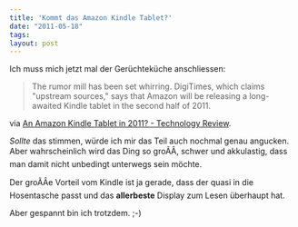 ```yaml
---
title: 'Kommt das Amazon Kindle Tablet?'
date: "2011-05-18"
tags: 
layout: post
---
```

Ich muss mich jetzt mal der Gerüchteküche anschliessen:

<blockquote>The rumor mill has been set whirring. DigiTimes, which claims "upstream sources," says that Amazon will be releasing a long-awaited Kindle tablet in the second half of 2011.</blockquote>
via <a href="http://www.technologyreview.com/blog/guest/26739/?p1=blogs">An Amazon Kindle Tablet in 2011? - Technology Review</a>.

<em>Sollte</em> das stimmen, würde ich mir das Teil auch nochmal genau angucken. Aber wahrscheinlich wird das Ding so groÃÂ, schwer und akkulastig, dass man damit nicht unbedingt unterwegs sein möchte.

Der groÃÂe Vorteil vom Kindle ist ja gerade, dass der quasi in die Hosentasche passt und das <strong>allerbeste</strong> Display zum Lesen überhaupt hat.

Aber gespannt bin ich trotzdem. ;-)
